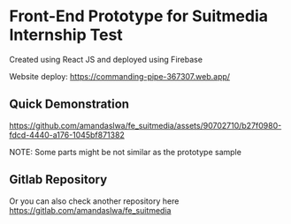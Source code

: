 # Front-End Prototype for Suitmedia Internship Test

Created using React JS and deployed using Firebase

Website deploy: https://commanding-pipe-367307.web.app/

## Quick Demonstration

https://github.com/amandaslwa/fe_suitmedia/assets/90702710/b27f0980-fdcd-4440-a176-1045bf871382

NOTE: Some parts might be not similar as the prototype sample

## Gitlab Repository

Or you can also check another repository here https://gitlab.com/amandaslwa/fe_suitmedia
